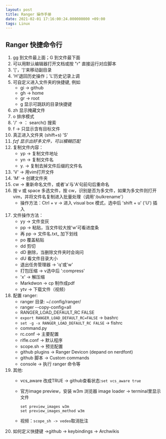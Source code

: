 ```yaml
---
layout: post
title: Ranger 操作手册
date: 2021-02-01 17:16:00:24.000000000 +09:00
tags: Linux
---
```


## Ranger 快捷命令行

1. gg 到文件最上面；G 到文件最下面
2. 可以用默认编辑器打开文档或按 "r" 直接运行对应脚本
3. '['，']'来移动副目录
4. 'H'退回历史操作；'L'历史记录上调
5. 可自定义进入文件夹的快捷键, 例如
	+ gi -> github
	+ gh -> home
	+ gr -> root
	+ g 显示可跳跃的目录快捷键
6. zh 显示掩藏文件
7. o 排序模式
8. '/' -> ： search() 搜索
9. f -> 只显示含有目标文件
10. 真正进入文件夹 (shift+s) 'S'
11. *fzf 显示出好多文件，可以模糊匹配*
12. 复制文件内容：
	+ yp -> 复制文件地址
	+ yn -> 复制文件名
	+ y. -> 复制去掉文件后缀的文件名
13. 'V' -> 用vim打开文件
14. 'M' -> 创建文件夹
15. cw -> 重新命名文件，或者'a'与'A'句前句后重命名
16. 按 v 或 space 多选文件，按 cw，识别是否为多文件，如果为多文件则打开vim，并将文件名复制进入批量处理（调用':bulkrename'）
	+ 操作方法：Ctrl + v -> 进入 visual box 模式，选中后 'shift + u' ('U') 插入
17. 文件操作方法：
	+ yy -> 文件变灰
	+ pp -> 粘贴，当文件较大按'w'可看进度条
	+ 再 pp -> 文件名.txt\_ 加下划线
	+ po 覆盖粘贴
	+ dd 剪切
	+ dD 删除，当删除文件夹时会询问
	+ dU 看文件目录大小
	+ 退出任务管理器 -> 'q'或'w'
	+ 打包压缩 -> v选中后  ':compress'
	+ 'x' -> 解压缩
	+ Markdwon -> cp 制作成pdf
	+ ytv -> 下载文件（视频）
18. 配置 ranger:
	+ ranger 目录: ~/.config/ranger/
	+ ranger --copy-config=all
	+ RANGER\_LOAD\_DEFAULT\_RC FALSE
	+ `export RANGER_LOAD_DEFAULT_RC=FALSE` -> bashrc
	+	`set -g -x RANGER_LOAD_DEFAULT_RC FALSE` -> fishrc
	+ command.py
	+ rc.conf -> 主要配置
	+ rifle.conf -> 默认程序
	+ scope.sh -> 预览配置
	+ github plugins -> Ranger Devicon (depand on nerdfont)
	+ github 脚本 -> Custom commands
	+ console -> 执行 ranger 命令等
19. 其他:
	+ vcs\_aware 改成TRUE -> github查看状态:`set vcs_aware true`
	+ 官方image preview，安装 w3m 浏览器 image loader -> terminal里显示文件

		```
		set preview_images w3m
		set preview_images_method w3m
		```
	+ 视频：`scope_sh -> vedeo`取消批注
20. 如何定义快捷键 -\>github -> keybindings -> Archwikis






